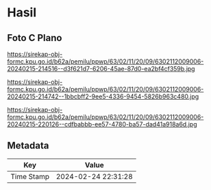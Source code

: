 # Hasil

## Foto C Plano

https://sirekap-obj-formc.kpu.go.id/b62a/pemilu/ppwp/63/02/11/20/09/6302112009006-20240215-214516--d3f621d7-6206-45ae-87d0-ea2bf4cf359b.jpg

https://sirekap-obj-formc.kpu.go.id/b62a/pemilu/ppwp/63/02/11/20/09/6302112009006-20240215-214742--1bbcbff2-9ee5-4336-9454-5826b963c480.jpg

https://sirekap-obj-formc.kpu.go.id/b62a/pemilu/ppwp/63/02/11/20/09/6302112009006-20240215-220126--cdfbabbb-ee57-4780-ba57-dad41a918a6d.jpg


## Metadata

| Key        | Value               |
| ---------- | ------------------- |
| Time Stamp | 2024-02-24 22:31:28 |



